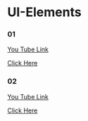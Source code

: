 # UI-Elements


### 01

[You Tube Link](https://www.youtube.com/watch?v=341UzG5Z6kY&list=PLwGdqUZWnOp2JYAoNE_-7sSWcIeO1A-xi&index=45)

[Click Here](http://searchbtn-hidden.surge.sh/)

### 02

[You Tube Link](https://www.youtube.com/watch?v=uHQDL-C1cKY&list=PLwGdqUZWnOp2JYAoNE_-7sSWcIeO1A-xi&index=35)

[Click Here](http://wave-animate.surge.sh/)